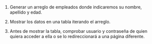 1. Generar un arreglo de empleados donde
indicaremos su nombre, apellido y edad.

2. Mostrar los datos en una tabla iterando el
arreglo.

3. Antes de mostrar la tabla, comprobar usuario
y contraseña de quien quiera acceder a ella o
se lo redireccionará a una página diferente.
